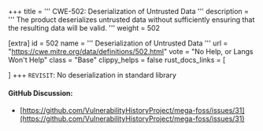 +++
title = '''
CWE-502: Deserialization of Untrusted Data
'''
description	= '''
The product deserializes untrusted data without sufficiently ensuring that the resulting data will be valid.
'''
weight = 502

[extra]
id = 502
name = '''
Deserialization of Untrusted Data
'''
url = "https://cwe.mitre.org/data/definitions/502.html"
vote = "No Help, or Langs Won't Help"
class = "Base"
clippy_helps = false
rust_docs_links = [

]
+++
`REVISIT`: No deserialization in standard library

#### GitHub Discussion:
- [https://github.com/VulnerabilityHistoryProject/mega-foss/issues/31](https://github.com/VulnerabilityHistoryProject/mega-foss/issues/31)
